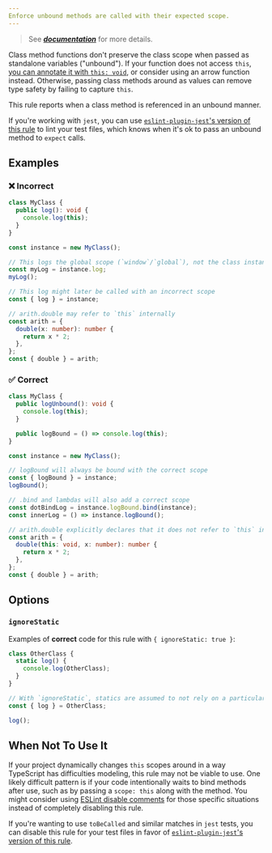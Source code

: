 ```yaml
---
Enforce unbound methods are called with their expected scope.
---
```


> See [***documentation***](https://developer.huawei.com/consumer/{{region}}/doc/harmonyos-guides-{{apiVersion}}/ide_unbound-method-{{apiVersion}}) for more details.

Class method functions don't preserve the class scope when passed as standalone variables ("unbound").
If your function does not access `this`, [you can annotate it with `this: void`](https://www.typescriptlang.org/docs/handbook/2/functions.html#declaring-this-in-a-function), or consider using an arrow function instead.
Otherwise, passing class methods around as values can remove type safety by failing to capture `this`.

This rule reports when a class method is referenced in an unbound manner.

If you're working with `jest`, you can use [`eslint-plugin-jest`'s version of this rule](https://github.com/jest-community/eslint-plugin-jest/blob/main/docs/rules/unbound-method.md) to lint your test files, which knows when it's ok to pass an unbound method to `expect` calls.

## Examples

<!--tabs-->

### ❌ Incorrect

```ts
class MyClass {
  public log(): void {
    console.log(this);
  }
}

const instance = new MyClass();

// This logs the global scope (`window`/`global`), not the class instance
const myLog = instance.log;
myLog();

// This log might later be called with an incorrect scope
const { log } = instance;

// arith.double may refer to `this` internally
const arith = {
  double(x: number): number {
    return x * 2;
  },
};
const { double } = arith;
```

### ✅ Correct

```ts
class MyClass {
  public logUnbound(): void {
    console.log(this);
  }

  public logBound = () => console.log(this);
}

const instance = new MyClass();

// logBound will always be bound with the correct scope
const { logBound } = instance;
logBound();

// .bind and lambdas will also add a correct scope
const dotBindLog = instance.logBound.bind(instance);
const innerLog = () => instance.logBound();

// arith.double explicitly declares that it does not refer to `this` internally
const arith = {
  double(this: void, x: number): number {
    return x * 2;
  },
};
const { double } = arith;
```

## Options

### `ignoreStatic`

Examples of **correct** code for this rule with `{ ignoreStatic: true }`:

```ts option='{ "ignoreStatic": true }' showPlaygroundButton
class OtherClass {
  static log() {
    console.log(OtherClass);
  }
}

// With `ignoreStatic`, statics are assumed to not rely on a particular scope
const { log } = OtherClass;

log();
```

## When Not To Use It

If your project dynamically changes `this` scopes around in a way TypeScript has difficulties modeling, this rule may not be viable to use.
One likely difficult pattern is if your code intentionally waits to bind methods after use, such as by passing a `scope: this` along with the method.
You might consider using [ESLint disable comments](https://eslint.org/docs/latest/use/configure/rules#using-configuration-comments-1) for those specific situations instead of completely disabling this rule.

If you're wanting to use `toBeCalled` and similar matches in `jest` tests, you can disable this rule for your test files in favor of [`eslint-plugin-jest`'s version of this rule](https://github.com/jest-community/eslint-plugin-jest/blob/main/docs/rules/unbound-method.md).
